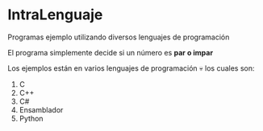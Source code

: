 # IntraLenguaje
Programas ejemplo utilizando diversos lenguajes de programación

El programa simplemente decide si un número es **par o impar**

Los ejemplos están en varios lenguajes de programación :skull: los cuales son:

1. C
2. C++
3. C#
4. Ensamblador
5. Python
